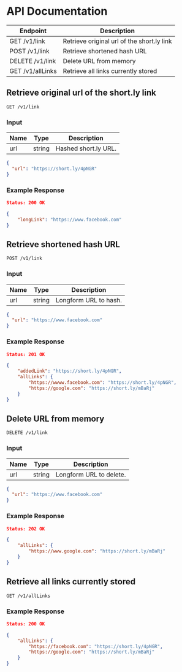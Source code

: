 # API Documentation

|Endpoint|Description|
|---|---|
|GET /v1/link|Retrieve original url of the short.ly link|
|POST /v1/link|Retrieve shortened hash URL|
|DELETE /v1/link|Delete URL from memory|
|GET /v1/allLinks|Retrieve all links currently stored|

## Retrieve original url of the short.ly link

```
GET /v1/link
```

### Input

|Name|Type|Description|
|---|---|---|
|url|string|Hashed short.ly URL.|

```json
{
  "url": "https://short.ly/4pNGR"
}
```

### Example Response

```json
Status: 200 OK

{
    "longLink": "https://www.facebook.com"
}
```

## Retrieve shortened hash URL

```
POST /v1/link
```

### Input

|Name|Type|Description|
|---|---|---|
|url|string|Longform URL to hash.|

```json
{
  "url": "https://www.facebook.com"
}
```

### Example Response

```json
Status: 201 OK

{
    "addedLink": "https://short.ly/4pNGR",
    "allLinks": {
        "https://wwww.facebook.com": "https://short.ly/4pNGR",
        "https://google.com": "https://short.ly/mBaRj"
    }
}
```

## Delete URL from memory

```
DELETE /v1/link
```

### Input

|Name|Type|Description|
|---|---|---|
|url|string|Longform URL to delete.|

```json
{
  "url": "https://www.facebook.com"
}
```

### Example Response

```json
Status: 202 OK

{
    "allLinks": {
        "https://www.google.com": "https://short.ly/mBaRj"
    }
}
```

## Retrieve all links currently stored

```
GET /v1/allLinks
```

### Example Response

```json
Status: 200 OK

{
    "allLinks": {
        "https://facebook.com": "https://short.ly/4pNGR",
        "https://google.com": "https://short.ly/mBaRj"
    }
}
```


